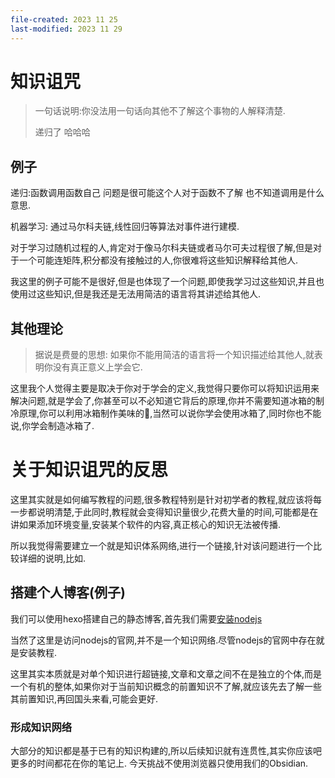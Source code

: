 ```yaml
---
file-created: 2023 11 25
last-modified: 2023 11 29
---
```



# 知识诅咒



>   一句话说明:你没法用一句话向其他不了解这个事物的人解释清楚. 
>
>   递归了 哈哈哈

## 例子

递归:函数调用函数自己 问题是很可能这个人对于函数不了解 也不知道调用是什么意思.

机器学习: 通过马尔科夫链,线性回归等算法对事件进行建模.

对于学习过随机过程的人,肯定对于像马尔科夫链或者马尔可夫过程很了解,但是对于一个可能连矩阵,积分都没有接触过的人,你很难将这些知识解释给其他人.

我这里的例子可能不是很好,但是也体现了一个问题,即使我学习过这些知识,并且也使用过这些知识,但是我还是无法用简洁的语言将其讲述给其他人.

## 	其他理论

>   据说是费曼的思想: 如果你不能用简洁的语言将一个知识描述给其他人,就表明你没有真正意义上学会它.

这里我个人觉得主要是取决于你对于学会的定义,我觉得只要你可以将知识运用来解决问题,就是学会了,你甚至可以不必知道它背后的原理,你并不需要知道冰箱的制冷原理,你可以利用冰箱制作美味的:ice_cream:,当然可以说你学会使用冰箱了,同时你也不能说,你学会制造冰箱了. 

# 关于知识诅咒的反思

这里其实就是如何编写教程的问题,很多教程特别是针对初学者的教程,就应该将每一步都说明清楚,于此同时,教程就会变得知识量很少,花费大量的时间,可能都是在讲如果添加环境变量,安装某个软件的内容,真正核心的知识无法被传播.

所以我觉得需要建立一个就是知识体系网络,进行一个链接,针对该问题进行一个比较详细的说明,比如.

## 搭建个人博客(例子)

我们可以使用hexo搭建自己的静态博客,首先我们需要[安装nodejs](https://nodejs.org/en/)

当然了这里是访问nodejs的官网,并不是一个知识网络.尽管nodejs的官网中存在就是安装教程.

这里其实本质就是对单个知识进行超链接,文章和文章之间不在是独立的个体,而是一个有机的整体,如果你对于当前知识概念的前置知识不了解,就应该先去了解一些其前置知识,再回国头来看,可能会更好. 

### 形成知识网络 

大部分的知识都是基于已有的知识构建的,所以后续知识就有连贯性,其实你应该吧更多的时间都花在你的笔记上. 今天挑战不使用浏览器只使用我们的Obsidian.

